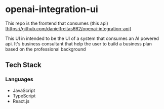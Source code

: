 # openai-integration-ui

This repo is the frontend that consumes (this api)[https://github.com/danielfreitas662/openai-integration-api]

This UI in intended to be the UI of a system that consumes an AI powered api. It's business consultant that help the user to build a business plan based on the professional background

## Tech Stack

### Languages

- JavaScript
- TypeScript
- React.js
